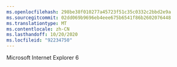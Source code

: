 ```yaml
---
ms.openlocfilehash: 298be38f010277a45723f51c35c0332c2bbd2e9a
ms.sourcegitcommit: 02dd069b9696eb4eee675b6541f86b2602076448
ms.translationtype: MT
ms.contentlocale: zh-CN
ms.lasthandoff: 10/20/2020
ms.locfileid: "92234750"
---
```

Microsoft Internet Explorer 6
